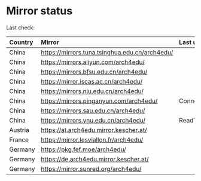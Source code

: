 <script src="./time.js"></script>
# Mirror status
Last check: <script type="text/javascript">localize(1677727661.7215374);</script>

|Country|Mirror|Last update|
|:------|:-----|:----------|
|China|https://mirrors.tuna.tsinghua.edu.cn/arch4edu/|<script type="text/javascript">localize(1677696326);</script>|
|China|https://mirrors.aliyun.com/arch4edu/|<script type="text/javascript">localize(1677652675);</script>|
|China|https://mirrors.bfsu.edu.cn/arch4edu/|<script type="text/javascript">localize(1677696326);</script>|
|China|https://mirror.iscas.ac.cn/arch4edu/|<script type="text/javascript">localize(1677696326);</script>|
|China|https://mirrors.nju.edu.cn/arch4edu/|<script type="text/javascript">localize(1677652675);</script>|
|China|https://mirrors.pinganyun.com/arch4edu/|ConnectionError|
|China|https://mirrors.sau.edu.cn/arch4edu/|<script type="text/javascript">localize(1673850842);</script>|
|China|https://mirrors.ynu.edu.cn/arch4edu/|ReadTimeout|
|Austria|https://at.arch4edu.mirror.kescher.at/|<script type="text/javascript">localize(1677696326);</script>|
|France|https://mirror.lesviallon.fr/arch4edu/|<script type="text/javascript">localize(1677696326);</script>|
|Germany|https://pkg.fef.moe/arch4edu/|<script type="text/javascript">localize(1677696326);</script>|
|Germany|https://de.arch4edu.mirror.kescher.at/|<script type="text/javascript">localize(1677696326);</script>|
|Germany|https://mirror.sunred.org/arch4edu/|<script type="text/javascript">localize(1677696326);</script>|

<script src="./tablefilter/tablefilter.js"></script>
<script src="./table.js"></script>